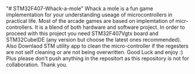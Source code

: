 "# STM32F407-Whack-a-mole" 
Whack a mole is a fun game implementation for your understanding useage of microcontrollers in practical life. Most of the arcade games are based on implemtation of micr-controllers. It is a blend of both hardware and software project. In order to proceed with this project you need STM32F407Vgtx board and STM32CubeIDE (any version but choose the latest ones recommended). Also Downlaod STM utility app to clean the micro-controller if the regesters are not self cleaning or are not being overwritten.
Good Luck and enjoy :)
Plus please don't push anything in the repositort as this repository is not for collaboration.
Thank you.
